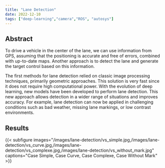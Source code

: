 ```yaml
---
title: "Lane Detection"
date: 2022-12-10
tags: ["deep-learning","camera","ROS", "autosys"]
---
```


## Abstract

To drive a vehicle in the center of the lane, we can use information from GPS, assuming that the positioning is accurate and free of errors, combined with up-to-date maps. Another approach is to detect the lane and generate the target control based on this information.

The first methods for lane detection relied on classic image processing techniques, primarily geometric approaches. This solution is very fast since it does not require high computational power. With the evolution of deep learning, new models have been developed to perform lane detection. This new approach allows detection in a wider range of situations and improves accuracy. For example, lane detection can now be applied in challenging conditions such as bad weather, missing lane markings, or low contrast environments.

## Results

{{< subfigure images="/images/lane-detection/vs_simple.jpg,/images/lane-detection/vs_curve.jpg,/images/lane-detection/vs_complexe.jpg,/images/lane-detection/vs_without_mark.jpg" captions="Case Simple, Case Curve, Case Complexe, Case Without Mark" >}}

